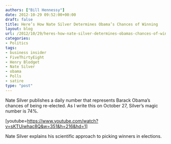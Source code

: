 ```yaml
---
authors: ["Bill Hennessy"]
date: 2012-10-29 09:52:00+00:00
draft: false
title: Here’s How Nate Silver Determines Obama’s Chances of Winning
layout: blog
url: /2012/10/29/heres-how-nate-silver-determines-obamas-chances-of-winning/
categories:
- Politics
tags:
- business insider
- FiveThirtyEight
- Henry Blodget
- Nate Silver
- obama
- Polls
- satire
type: "post"
---
```


Nate Silver publishes a daily number that represents Barack Obama’s chances of being re-elected. As I write this on October 27, Silver’s magic number is 74%.

[youtube=https://www.youtube.com/watch?v=sKTUiwhac8Q&w=351&h=216&hd=1]

Nate Silver explains his scientific approach to picking winners in elections.
